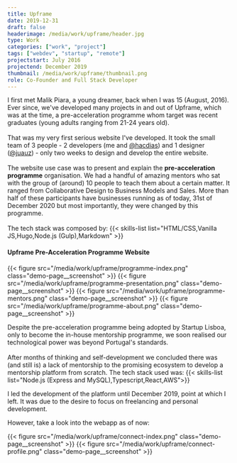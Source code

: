 ```yaml
---
title: Upframe
date: 2019-12-31
draft: false
headerimage: /media/work/upframe/header.jpg
type: Work
categories: ["work", "project"]
tags: ["webdev", "startup", "remote"]
projectstart: July 2016
projectend: December 2019
thumbnail: /media/work/upframe/thumbnail.png
role: Co-Founder and Full Stack Developer
---
```


I first met Malik Piara, a young dreamer, back when I was 15 (August, 2016). Ever since, we've developed many projects in and out of Upframe, which was at the time, a pre-acceleration programme whom target was recent graduates (young adults ranging from 21-24 years old).
\
\
That was my very first serious website I've developed. It took the small team of 3 people - 2 developers (me and [@hacdias](https://hacdias.com)) and 1 designer ([@juauz](https://juauz.com)) - only two weeks to design and develop the entire website.
\
\
The website use case was to present and explain the **pre-acceleration programme** organisation. We had a handful of amazing mentors who sat with the group of (around) 10 people to teach them about a certain matter. It ranged from Collaborative Design to Business Models and Sales. More than half of these participants have businesses running as of today, 31st of December 2020 but most importantly, they were changed by this programme.
\
\
The tech stack was composed by:
{{< skills-list list="HTML/CSS,Vanilla JS,Hugo,Node.js (Gulp),Markdown" >}}

#### Upframe Pre-Acceleration Programme Website

{{< figure src="/media/work/upframe/programme-index.png" class="demo-page__screenshot" >}}
{{< figure src="/media/work/upframe/programme-presentation.png" class="demo-page__screenshot" >}}
{{< figure src="/media/work/upframe/programme-mentors.png" class="demo-page__screenshot" >}}
{{< figure src="/media/work/upframe/programme-about.png" class="demo-page__screenshot" >}}

Despite the pre-acceleration programme being adopted by Startup Lisboa, only to become the in-house mentorship programme, we soon realised our technological power was beyond Portugal's standards.
\
\
After months of thinking and self-development we concluded there was (and still is) a lack of mentorship to the promising ecosystem to develop a mentorship platform from scratch. The tech stack used was:
{{< skills-list list="Node.js (Express and MySQL),Typescript,React,AWS">}}

I led the development of the platform until December 2019, point at which I left. It was due to the desire to focus on freelancing and personal development.

However, take a look into the webapp as of now:

{{< figure src="/media/work/upframe/connect-index.png" class="demo-page__screenshot" >}}
{{< figure src="/media/work/upframe/connect-profile.png" class="demo-page__screenshot" >}}
